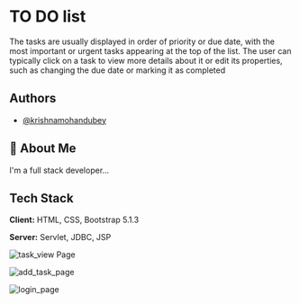 
# TO DO list 

The tasks are usually displayed in order of priority or due date, with the most important or urgent tasks appearing at the top of the list. The user can typically click on a task to view more details about it or edit its properties, such as changing the due date or marking it as completed


## Authors

- [@krishnamohandubey](https://github.com/krishnamohandubey)


## 🚀 About Me
I'm a full stack developer...


## Tech Stack

**Client:** HTML, CSS, Bootstrap 5.1.3

**Server:** Servlet, JDBC, JSP


![task_view Page](https://user-images.githubusercontent.com/81405927/224554381-f6829e76-8b89-4c9f-bee0-12f98a69b242.jpg)


![add_task_page](https://user-images.githubusercontent.com/81405927/224554384-24d0a123-5d98-4e60-bdb6-39e716aa446e.jpg)


![login_page](https://user-images.githubusercontent.com/81405927/224554386-2d1fb3f7-8489-4860-bcd0-6ea17dcdce6d.jpg)
